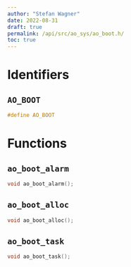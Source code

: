```yaml
---
author: "Stefan Wagner"
date: 2022-08-31
draft: true
permalink: /api/src/ao_sys/ao_boot.h/
toc: true
---
```


# Identifiers

## `AO_BOOT`

```c
#define AO_BOOT
```

# Functions

## `ao_boot_alarm`

```c
void ao_boot_alarm();
```

## `ao_boot_alloc`

```c
void ao_boot_alloc();
```

## `ao_boot_task`

```c
void ao_boot_task();
```
